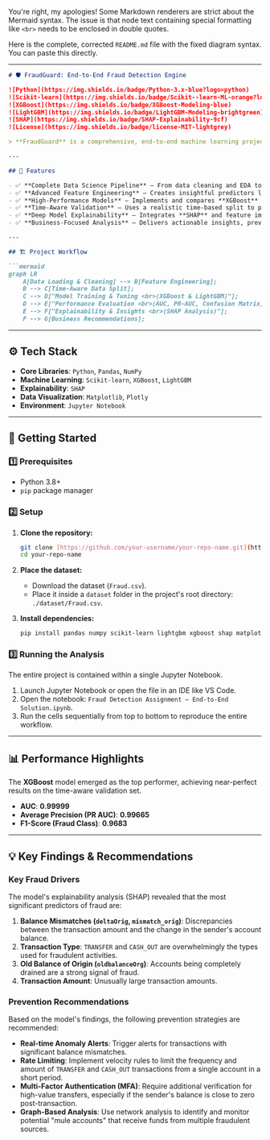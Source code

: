 You're right, my apologies\! Some Markdown renderers are strict about the Mermaid syntax. The issue is that node text containing special formatting like `<br>` needs to be enclosed in double quotes.

Here is the complete, corrected `README.md` file with the fixed diagram syntax. You can paste this directly.

-----

````markdown
# 🛡️ FraudGuard: End-to-End Fraud Detection Engine

![Python](https://img.shields.io/badge/Python-3.x-blue?logo=python)
![Scikit-learn](https://img.shields.io/badge/Scikit--learn-ML-orange?logo=scikit-learn)
![XGBoost](https://img.shields.io/badge/XGBoost-Modeling-blue)
![LightGBM](https://img.shields.io/badge/LightGBM-Modeling-brightgreen)
![SHAP](https://img.shields.io/badge/SHAP-Explainability-9cf)
![License](https://img.shields.io/badge/license-MIT-lightgrey)

> **FraudGuard** is a comprehensive, end-to-end machine learning project designed to **detect fraudulent financial transactions**. It leverages advanced feature engineering, high-performance gradient boosting models, and in-depth model explainability to identify and analyze key drivers of fraud.

---

## 📌 Features

- ✅ **Complete Data Science Pipeline** – From data cleaning and EDA to model deployment and evaluation.
- ✅ **Advanced Feature Engineering** – Creates insightful predictors like balance deltas and transaction type indicators.
- ✅ **High-Performance Models** – Implements and compares **XGBoost** and **LightGBM** for superior accuracy.
- ✅ **Time-Aware Validation** – Uses a realistic time-based split to prevent data leakage and evaluate performance on future data.
- ✅ **Deep Model Explainability** – Integrates **SHAP** and feature importance plots to understand *why* a transaction is flagged as fraudulent.
- ✅ **Business-Focused Analysis** – Delivers actionable insights, prevention recommendations, and success metrics.

---

## 🏗️ Project Workflow

```mermaid
graph LR
    A[Data Loading & Cleaning] --> B[Feature Engineering];
    B --> C[Time-Aware Data Split];
    C --> D["Model Training & Tuning <br>(XGBoost & LightGBM)"];
    D --> E["Performance Evaluation <br>(AUC, PR-AUC, Confusion Matrix)"];
    E --> F["Explainability & Insights <br>(SHAP Analysis)"];
    F --> G[Business Recommendations];
````

-----

## ⚙️ Tech Stack

  - **Core Libraries**: `Python`, `Pandas`, `NumPy`
  - **Machine Learning**: `Scikit-learn`, `XGBoost`, `LightGBM`
  - **Explainability**: `SHAP`
  - **Data Visualization**: `Matplotlib`, `Plotly`
  - **Environment**: `Jupyter Notebook`

-----

## 🚀 Getting Started

### 1️⃣ Prerequisites

  - Python 3.8+
  - `pip` package manager

### 2️⃣ Setup

1.  **Clone the repository:**

    ```bash
    git clone [https://github.com/your-username/your-repo-name.git](https://github.com/your-username/your-repo-name.git)
    cd your-repo-name
    ```

2.  **Place the dataset:**

      - Download the dataset (`Fraud.csv`).
      - Place it inside a `dataset` folder in the project's root directory: `./dataset/Fraud.csv`.

3.  **Install dependencies:**

    ```bash
    pip install pandas numpy scikit-learn lightgbm xgboost shap matplotlib plotly fastparquet
    ```

### 3️⃣ Running the Analysis

The entire project is contained within a single Jupyter Notebook.

1.  Launch Jupyter Notebook or open the file in an IDE like VS Code.
2.  Open the notebook: `Fraud Detection Assignment — End‑to‑End Solution.ipynb`.
3.  Run the cells sequentially from top to bottom to reproduce the entire workflow.

-----

## 📊 Performance Highlights

The **XGBoost** model emerged as the top performer, achieving near-perfect results on the time-aware validation set.

  - **AUC**: **0.99999**
  - **Average Precision (PR AUC)**: **0.99665**
  - **F1-Score (Fraud Class)**: **0.9683**

-----

## 💡 Key Findings & Recommendations

### Key Fraud Drivers

The model's explainability analysis (SHAP) revealed that the most significant predictors of fraud are:

1.  **Balance Mismatches (`deltaOrig`, `mismatch_orig`)**: Discrepancies between the transaction amount and the change in the sender's account balance.
2.  **Transaction Type**: `TRANSFER` and `CASH_OUT` are overwhelmingly the types used for fraudulent activities.
3.  **Old Balance of Origin (`oldbalanceOrg`)**: Accounts being completely drained are a strong signal of fraud.
4.  **Transaction Amount**: Unusually large transaction amounts.

### Prevention Recommendations

Based on the model's findings, the following prevention strategies are recommended:

  - **Real-time Anomaly Alerts**: Trigger alerts for transactions with significant balance mismatches.
  - **Rate Limiting**: Implement velocity rules to limit the frequency and amount of `TRANSFER` and `CASH_OUT` transactions from a single account in a short period.
  - **Multi-Factor Authentication (MFA)**: Require additional verification for high-value transfers, especially if the sender's balance is close to zero post-transaction.
  - **Graph-Based Analysis**: Use network analysis to identify and monitor potential "mule accounts" that receive funds from multiple fraudulent sources.

<!-- end list -->

```
```
